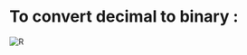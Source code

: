 # To convert decimal to binary :

![R](https://github.com/Vishwas2/Java-tutorial/assets/67436082/d0ebcbcf-865f-4025-ba84-86f88a7c06f7)
